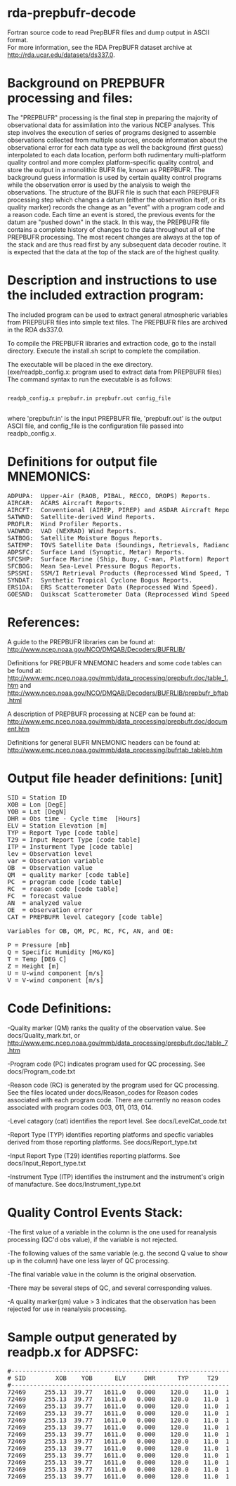 # rda-prepbufr-decode
Fortran source code to read PrepBUFR files and dump output in ASCII format.  
For more information, see the RDA PrepBUFR dataset archive at 
http://rda.ucar.edu/datasets/ds337.0.

Background on PREPBUFR processing and files:
==================================================================================

The "PREPBUFR" processing is the final step in preparing 
the majority of observational data for assimilation into 
the various NCEP analyses.  This step involves the
execution of series of programs designed to assemble 
observations collected from multiple sources, 
encode information about the observational error 
for each data type as well the background (first guess) 
interpolated to each data location, perform both rudimentary 
multi-platform quality control and more complex
platform-specific quality control, and store the output in a 
monolithic BUFR file, known as PREPBUFR. The background guess 
information is used by certain quality control programs while 
the observation error is used by the analysis to weigh the observations.
The structure of the BUFR file is such that each PREPBUFR processing 
step which changes a datum (either the observation itself, 
or its quality marker) records the change as an "event" with a
program code and a reason code. Each time an event is stored, 
the previous events for the datum are "pushed down" in the stack. 
In this way, the PREPBUFR file contains a complete history 
of changes to the data throughout all of the PREPBUFR processing.
The most recent changes are always at the top of the stack and 
are thus read first by any subsequent data decoder routine. It is 
expected that the data at the top of the stack are of 
the highest quality. 
 
 
Description and instructions to use the included extraction program:
=================================================================================

The included program can be used to extract general 
atmospheric variables from PREPBUFR files into simple text 
files.  The PREPBUFR files are archived in the RDA ds337.0.

To compile the PREPBUFR libraries and extraction code, go to the 
install directory. Execute the install.sh script to complete the 
compilation.

The executable will be placed in the exe directory.  
(exe/readpb_config.x:  program used to extract data from PREPBUFR files)
The command syntax to run the executable is as follows:

<pre>
<code>
readpb_config.x prepbufr.in prepbufr.out config_file
</code>
</pre>

where 'prepbufr.in' is the input PREPBUFR file, 'prepbufr.out' is 
the output ASCII file, and config_file is the configuration file 
passed into readpb_config.x.

Definitions for output file MNEMONICS:
================================================================================
<pre>
ADPUPA:  Upper-Air (RAOB, PIBAL, RECCO, DROPS) Reports.
AIRCAR:  ACARS Aircraft Reports.
AIRCFT:  Conventional (AIREP, PIREP) and ASDAR Aircraft Reports.
SATWND:  Satellite-derived Wind Reports.
PROFLR:  Wind Profiler Reports.
VADWND:  VAD (NEXRAD) Wind Reports.
SATBOG:  Satellite Moisture Bogus Reports.
SATEMP:  TOVS Satellite Data (Soundings, Retrievals, Radiances).
ADPSFC:  Surface Land (Synoptic, Metar) Reports.
SFCSHP:  Surface Marine (Ship, Buoy, C-man, Platform) Reports.
SFCBOG:  Mean Sea-Level Pressure Bogus Reports.
SPSSMI:  SSM/I Retrieval Products (Reprocessed Wind Speed, TPW).
SYNDAT:  Synthetic Tropical Cyclone Bogus Reports.
ERS1DA:  ERS Scatterometer Data (Reprocessed Wind Speed).
GOESND:  Quikscat Scatterometer Data (Reprocessed Wind Speed).
</pre>

References:
================================================================================

A guide to the PREPBUFR libraries can be found at:
http://www.ncep.noaa.gov/NCO/DMQAB/Decoders/BUFRLIB/

Definitions for PREPBUFR MNEMONIC headers and some code tables can be found at:
http://www.emc.ncep.noaa.gov/mmb/data_processing/prepbufr.doc/table_1.htm
and
http://www.ncep.noaa.gov/NCO/DMQAB/Decoders/BUFRLIB/prepbufr_bftab.html

A description of PREPBUFR processing at NCEP can be found at:
http://www.emc.ncep.noaa.gov/mmb/data_processing/prepbufr.doc/document.htm

Definitions for general BUFR MNEMONIC headers can be found at:
http://www.emc.ncep.noaa.gov/mmb/data_processing/bufrtab_tableb.htm


Output file header definitions:  [unit]
================================================================================
<pre>
SID = Station ID
XOB = Lon [DegE]
YOB = Lat [DegN]
DHR = Obs time - Cycle time  [Hours]
ELV = Station Elevation [m]
TYP = Report Type [code table]
T29 = Input Report Type [code table]
ITP = Insturment Type [code table]
lev = Observation level
var = Observation variable
OB  = Observation value
QM  = quality marker [code table]
PC  = program code [code table]
RC  = reason code [code table]
FC  = forecast value
AN  = analyzed value
OE  = observation error
CAT = PREPBUFR level category [code table]

Variables for OB, QM, PC, RC, FC, AN, and OE:

P = Pressure [mb]
Q = Specific Humidity [MG/KG]
T = Temp [DEG C]
Z = Height [m]
U = U-wind component [m/s]
V = V-wind component [m/s]
</pre>

Code Definitions:
================================================================================

-Quality marker (QM) ranks the quality of the observation value. 
 See docs/Quality_mark.txt, or 
 http://www.emc.ncep.noaa.gov/mmb/data_processing/prepbufr.doc/table_7.htm

-Program code (PC) indicates program used for QC processing.
 See docs/Program_code.txt

-Reason code (RC) is generated by the program used for QC processing.
 See the files located under docs/Reason_codes for Reason codes
 associated with each program code.  There are currently no
 reason codes associated with program codes 003, 011, 013, 014.

-Level catagory (cat) identifies the report level.
 See docs/LevelCat_code.txt

-Report Type (TYP) identifies reporting platforms and specfic variables 
 derived from those reporting platforms. See docs/Report_type.txt

-Input Report Type (T29) identifies reporting platforms.
 See docs/Input_Report_type.txt

-Instrument Type (ITP) identifies the instrument and the instrument's 
 origin of manufacture.  See docs/Instrument_type.txt

Quality Control Events Stack:
================================================================================

-The first value of a variable in the column is the one used for reanalysis
 processing (QC'd obs value), if the variable is not rejected.

-The following values of the same variable (e.g. the second Q value to 
 show up in the column) have one less layer of QC processing.

-The final variable value in the column is the original observation. 

-There may be several steps of QC, and several corresponding values.

-A quality marker(qm) value > 3 indicates that the observation has been
 rejected for use in reanalysis processing. 


Sample output generated by readpb.x for ADPSFC:
================================================================================
<pre>
#----------------------------------------------------------------------------------------------------------------------------------------------------
# SID        XOB    YOB      ELV     DHR      TYP     T29    ITP  lev   var       OB       QM       PC       RC       FC       AN       OE      CAT
#----------------------------------------------------------------------------------------------------------------------------------------------------
72469     255.13  39.77   1611.0   0.000    120.0    11.0  111.0    1     P   1000.0      8.0      4.0      1.0                                 1.0 
72469     255.13  39.77   1611.0   0.000    120.0    11.0  111.0    1     P   1000.0      2.0      1.0    100.0                                     
72469     255.13  39.77   1611.0   0.000    120.0    11.0  111.0    1     Z     69.0      2.0      1.0    100.0     88.0                        1.0  
72469     255.13  39.77   1611.0   0.000    120.0    11.0  111.0    2     P    925.0      2.0      1.0    100.0                                 1.0 
72469     255.13  39.77   1611.0   0.000    120.0    11.0  111.0    2     Z    734.0      2.0      1.0    100.0    745.0                        1.0  
72469     255.13  39.77   1611.0   0.000    120.0    11.0  111.0    3     P    850.0      2.0      1.0    100.0                                 1.0  
72469     255.13  39.77   1611.0   0.000    120.0    11.0  111.0    3     Z   1439.0      2.0      1.0    100.0   1447.0                        1.0  
72469     255.13  39.77   1611.0   0.000    120.0    11.0  111.0    4     P    832.0      2.0      1.0    100.0    833.2               1.0      0.0  
72469     255.13  39.77   1611.0   0.000    120.0    11.0  111.0    4     Q   2351.0      2.0      8.0      1.0   2154.0               2.0      0.0  
72469     255.13  39.77   1611.0   0.000    120.0    11.0  111.0    4     Q   2351.0      2.0      1.0    100.0                                      
72469     255.13  39.77   1611.0   0.000    120.0    11.0  111.0    4     T      7.2      2.0      1.0    100.0                                      
72469     255.13  39.77   1611.0   0.000    120.0    11.0  111.0    4     Z   1611.0      2.0      1.0    100.0   1623.0                        0.0  
72469     255.13  39.77   1611.0   0.000    120.0    11.0  111.0    4     U     -5.8      2.0      1.0    100.0     -2.9               1.5      0.0  
</pre>
